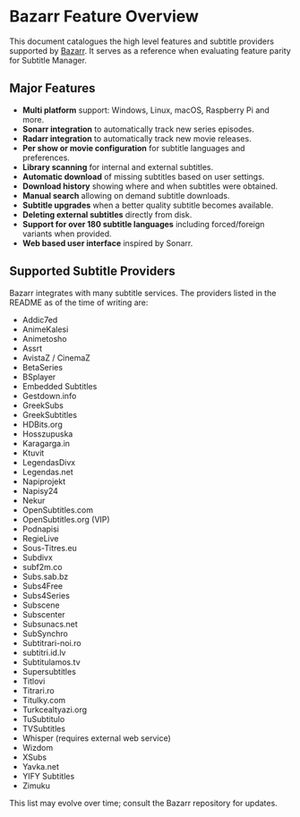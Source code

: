 # Bazarr Feature Overview

This document catalogues the high level features and subtitle providers supported by [Bazarr](https://github.com/morpheus65535/bazarr). It serves as a reference when evaluating feature parity for Subtitle Manager.

## Major Features

- **Multi platform** support: Windows, Linux, macOS, Raspberry Pi and more.
- **Sonarr integration** to automatically track new series episodes.
- **Radarr integration** to automatically track new movie releases.
- **Per show or movie configuration** for subtitle languages and preferences.
- **Library scanning** for internal and external subtitles.
- **Automatic download** of missing subtitles based on user settings.
- **Download history** showing where and when subtitles were obtained.
- **Manual search** allowing on demand subtitle downloads.
- **Subtitle upgrades** when a better quality subtitle becomes available.
- **Deleting external subtitles** directly from disk.
- **Support for over 180 subtitle languages** including forced/foreign variants when provided.
- **Web based user interface** inspired by Sonarr.

## Supported Subtitle Providers

Bazarr integrates with many subtitle services. The providers listed in the README as of the time of writing are:

- Addic7ed
- AnimeKalesi
- Animetosho
- Assrt
- AvistaZ / CinemaZ
- BetaSeries
- BSplayer
- Embedded Subtitles
- Gestdown.info
- GreekSubs
- GreekSubtitles
- HDBits.org
- Hosszupuska
- Karagarga.in
- Ktuvit
- LegendasDivx
- Legendas.net
- Napiprojekt
- Napisy24
- Nekur
- OpenSubtitles.com
- OpenSubtitles.org (VIP)
- Podnapisi
- RegieLive
- Sous-Titres.eu
- Subdivx
- subf2m.co
- Subs.sab.bz
- Subs4Free
- Subs4Series
- Subscene
- Subscenter
- Subsunacs.net
- SubSynchro
- Subtitrari-noi.ro
- subtitri.id.lv
- Subtitulamos.tv
- Supersubtitles
- Titlovi
- Titrari.ro
- Titulky.com
- Turkcealtyazi.org
- TuSubtitulo
- TVSubtitles
- Whisper (requires external web service)
- Wizdom
- XSubs
- Yavka.net
- YIFY Subtitles
- Zimuku

This list may evolve over time; consult the Bazarr repository for updates.
